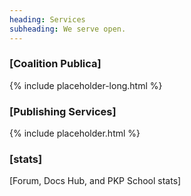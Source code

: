 ```yaml
---
heading: Services
subheading: We serve open.
---
```


### [Coalition Publica]

{% include placeholder-long.html %}

### [Publishing Services]

{% include placeholder.html %}

### [stats]

[Forum, Docs Hub, and PKP School stats]
